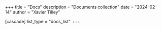 +++
title = "Docs"
description = "Documents collection"
date = "2024-02-14"
author = "Xavier Tilley"

[cascade]
  list_type = "docs_list"
+++

